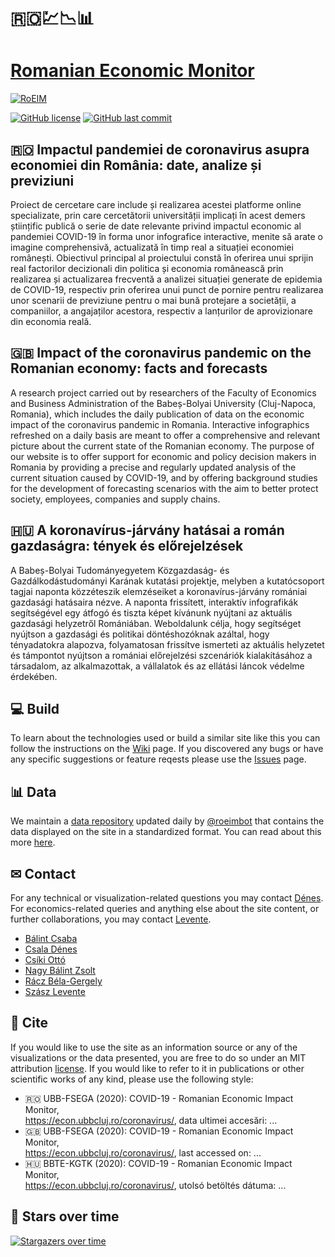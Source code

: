 # 🇷🇴💹📉📊 
# [Romanian Economic Monitor](https://econ.ubbcluj.ro/coronavirus)
[![RoEIM](/snapshot.png "ROEM")](https://econ.ubbcluj.ro/coronavirus)  

[![GitHub license](https://img.shields.io/badge/license-MIT-blue.svg)](https://github.com/denesdata/roeim/blob/master/LICENSE)
[![GitHub last commit](https://img.shields.io/github/last-commit/denesdata/roeim?label=last%20update)](https://github.com/denesdata/roeim)

## 🇷🇴 Impactul pandemiei de coronavirus asupra economiei din România: date, analize și previziuni
Proiect de cercetare care include și realizarea acestei platforme online specializate, prin care cercetătorii universității implicați în acest demers științific publică o serie de date relevante privind impactul economic al pandemiei COVID-19 în forma unor infografice interactive, menite să arate o imagine comprehensivă, actualizată în timp real a situației economiei românești. Obiectivul principal al proiectului constă în oferirea unui sprijin real factorilor decizionali din politica și economia românească prin realizarea și actualizarea frecventă a analizei situației generate de epidemia de COVID-19, respectiv prin oferirea unui punct de pornire pentru realizarea unor scenarii de previziune pentru o mai bună protejare a societății, a companiilor, a angajaților acestora, respectiv a lanțurilor de aprovizionare din economia reală.
## 🇬🇧 Impact of the coronavirus pandemic on the Romanian economy: facts and forecasts
A research project carried out by researchers of the Faculty of Economics and Business Administration of the Babeș-Bolyai University (Cluj-Napoca, Romania), which includes the daily publication of data on the economic impact of the coronavirus pandemic in Romania. Interactive infographics refreshed on a daily basis are meant to offer a comprehensive and relevant picture about the current state of the Romanian economy.
The purpose of our website is to offer support for economic and policy decision makers in Romania by providing a precise and regularly updated analysis of the current situation caused by COVID-19, and by offering background studies for the development of forecasting scenarios with the aim to better protect society, employees, companies and supply chains.
## 🇭🇺 A koronavírus-járvány hatásai a román gazdaságra: tények és előrejelzések
A Babeș-Bolyai Tudományegyetem Közgazdaság- és Gazdálkodástudományi Karának kutatási projektje, melyben a kutatócsoport tagjai naponta közzéteszik elemzéseiket a koronavírus-járvány romániai gazdasági hatásaira nézve. A naponta frissített, interaktív infografikák segítségével egy átfogó és tiszta képet kívánunk nyújtani az aktuális gazdasági helyzetről Romániában.
Weboldalunk célja, hogy segítséget nyújtson a gazdasági és politikai döntéshozóknak azáltal, hogy tényadatokra alapozva, folyamatosan frissítve ismerteti az aktuális helyzetet és támpontot nyújtson a romániai előrejelzési szcenáriók kialakításához a társadalom, az alkalmazottak, a vállalatok és az ellátási láncok védelme érdekében.
## 💻 Build
To learn about the technologies used or build a similar site like this you can follow the instructions on the [Wiki](https://github.com/denesdata/covid19-romania/wiki) page. If you discovered any bugs or have any specific suggestions or feature reqests please use the [Issues](https://github.com/denesdata/covid19-romania/issues) page.
## 📊 Data
We maintain a [data repository](https://github.com/denesdata/roeim/tree/master/data) updated daily by [@roeimbot](https://github.com/roeimbot) that contains the data displayed on the site in a standardized format. You can read about this more [here](https://github.com/denesdata/roeim/wiki/5.-Data).
## ✉ Contact
For any technical or visualization-related questions you may contact [Dénes](mailto:mail@csaladen.es). For economics-related queries and anything else about the site content, or further collaborations, you may contact [Levente](mailto:levente.szasz@econ.ubbcluj.ro).
- [B&aacute;lint Csaba](https://www.linkedin.com/in/csaba-b%C3%A1lint-cfa-16b9a665/)
- [Csala D&eacute;nes](https://www.linkedin.com/in/csaladenes/)
- [Cs&iacute;ki Ott&oacute;](https://www.linkedin.com/in/ott%C3%B3-cs%C3%ADki-a01820109/)
- [Nagy B&aacute;lint Zsolt](https://www.linkedin.com/in/balint-zsolt-nagy-phd-8796621/)
- [R&aacute;cz B&eacute;la-Gergely](https://www.linkedin.com/in/raczbela/)
- [Sz&aacute;sz Levente](https://www.linkedin.com/in/leventeszasz/)
## 📰 Cite
If you would like to use the site as an information source or any of the visualizations or the data presented, you are free to do so under an MIT attribution [license](https://github.com/denesdata/covid19-romania/blob/master/LICENSE). If you would like to refer to it in publications or other scientific works of any kind, please use the following style: 
- 🇷🇴 UBB-FSEGA (2020): COVID-19 - Romanian Economic Impact Monitor,  
https://econ.ubbcluj.ro/coronavirus/, data ultimei accesări: ...
- 🇬🇧 UBB-FSEGA (2020): COVID-19 - Romanian Economic Impact Monitor,  
https://econ.ubbcluj.ro/coronavirus/, last accessed on: ...
- 🇭🇺 BBTE-KGTK (2020): COVID-19 - Romanian Economic Impact Monitor,  
https://econ.ubbcluj.ro/coronavirus/, utolsó betöltés dátuma: ...
## 💫 Stars over time
[![Stargazers over time](https://starchart.cc/denesdata/roem.svg?variant=adaptive)](https://starchart.cc/denesdata/roem)
